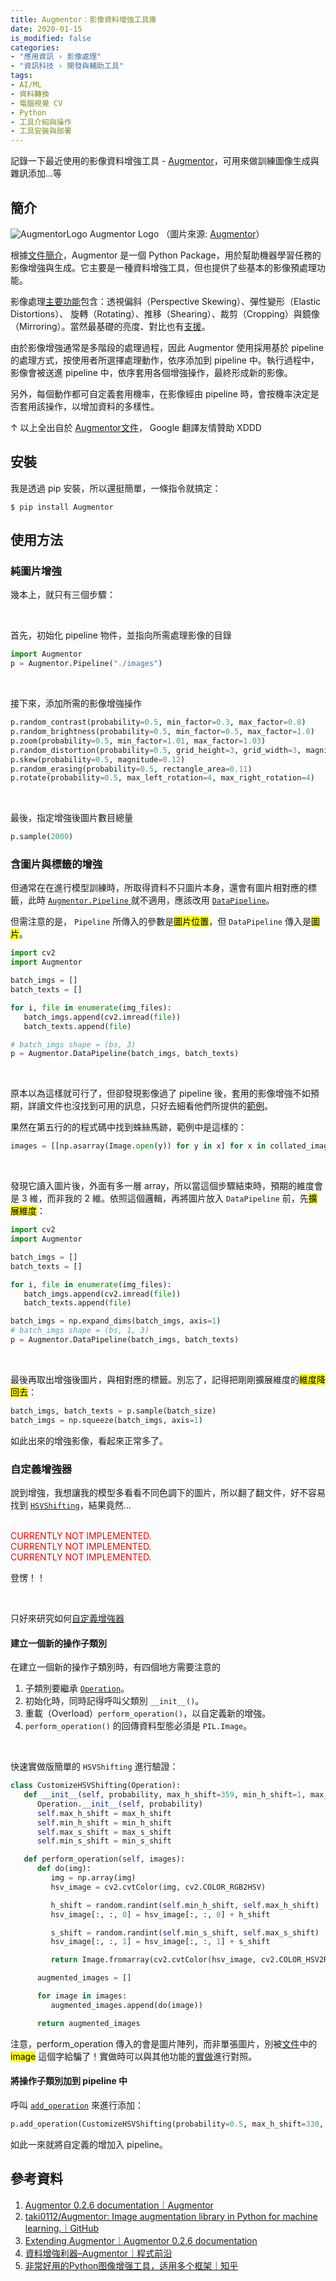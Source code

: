 ```yaml
---
title: Augmentor：影像資料增強工具庫
date: 2020-01-15
is_modified: false
categories:
- "應用資訊 › 影像處理"
- "資訊科技 › 開發與輔助工具"
tags:
- AI/ML
- 資料轉換
- 電腦視覺 CV
- Python
- 工具介紹與操作
- 工具安裝與部署
--- 
```


記錄一下最近使用的影像資料增強工具 - [Augmentor](https://augmentor.readthedocs.io/en/master/)，可用來做訓練圖像生成與雜訊添加...等

<!--more-->
## 簡介
<p class="illustration">
    <img src="https://i.imgur.com/thTW1NE.png" alt="AugmentorLogo">
    Augmentor Logo （圖片來源: <a href="https://github.com/taki0112/Augmentor">Augmentor</a>）
</p>

根據[文件簡介](https://augmentor.readthedocs.io/en/master/#augmentor)，Augmentor 是一個 Python Package，用於幫助機器學習任務的影像增強與生成。它主要是一種資料增強工具，但也提供了些基本的影像預處理功能。

影像處理[主要功能](https://augmentor.readthedocs.io/en/master/userguide/mainfeatures.html)包含：透視偏斜（Perspective Skewing）、彈性變形（Elastic Distortions）、
旋轉（Rotating）、推移（Shearing）、裁剪（Cropping）與鏡像（Mirroring）。當然最基礎的亮度、對比也有[支援](https://augmentor.readthedocs.io/en/master/code.html)。
 
由於影像增強通常是多階段的處理過程，因此 Augmentor 使用採用基於 pipeline 的處理方式，按使用者所選擇處理動作，依序添加到 pipeline 中。執行過程中，影像會被送進 pipeline 中，依序套用各個增強操作，最終形成新的影像。

另外，每個動作都可自定義套用機率，在影像經由 pipeline 時，會按機率決定是否套用該操作，以增加資料的多樣性。

↑ 以上全出自於 [Augmentor文件](https://augmentor.readthedocs.io/en/master/index.html)， Google 翻譯友情贊助 XDDD



## 安裝
我是透過 pip 安裝，所以還挺簡單，一條指令就搞定：

```shell
$ pip install Augmentor
```



## 使用方法
 
### 純圖片增強
幾本上，就只有三個步驟：

<br class="big">

首先，初始化 pipeline 物件，並指向所需處理影像的目錄
```python
import Augmentor
p = Augmentor.Pipeline("./images")
```

<br class="big">

接下來，添加所需的影像增強操作
```python
p.random_contrast(probability=0.5, min_factor=0.3, max_factor=0.8)
p.random_brightness(probability=0.5, min_factor=0.5, max_factor=1.0)
p.zoom(probability=0.5, min_factor=1.01, max_factor=1.03)
p.random_distortion(probability=0.5, grid_height=3, grid_width=3, magnitude=6)
p.skew(probability=0.5, magnitude=0.12)
p.random_erasing(probability=0.5, rectangle_area=0.11)
p.rotate(probability=0.5, max_left_rotation=4, max_right_rotation=4)
```

<br class="big">

最後，指定增強後圖片數目總量
```python
p.sample(2000)
```



### 含圖片與標籤的增強
但通常在在進行模型訓練時，所取得資料不只圖片本身，還會有圖片相對應的標籤，此時 [`Augmentor.Pipeline` ]( https://augmentor.readthedocs.io/en/master/code.html#Augmentor.Pipeline.Pipeline)就不適用，應該改用 [`DataPipeline`](https://augmentor.readthedocs.io/en/master/code.html#Augmentor.Pipeline.DataPipeline)。

但需注意的是， `Pipeline` 所傳入的參數是<mark>圖片位置</mark>，但 `DataPipeline` 傳入是<mark>圖片</mark>。

```python
import cv2
import Augmentor

batch_imgs = []  
batch_texts = []   

for i, file in enumerate(img_files):
   batch_imgs.append(cv2.imread(file))
   batch_texts.append(file)

# batch_imgs shape = (bs, 3)             
p = Augmentor.DataPipeline(batch_imgs, batch_texts)
```

<br class="big">

原本以為這樣就可行了，但卻發現影像過了 pipeline 後，套用的影像增強不如預期，詳讀文件也沒找到可用的訊息，只好去細看他們所提供的[範例](https://github.com/mdbloice/Augmentor/blob/master/notebooks/Multiple-Mask-Augmentation.ipynb)。


果然在第五行的的程式碼中找到蛛絲馬跡，範例中是這樣的：
```python
images = [[np.asarray(Image.open(y)) for y in x] for x in collated_images_and_masks]
```

<br class="big">

發現它讀入圖片後，外面有多一層 array，所以當這個步驟結束時，預期的維度會是 3 維，而非我的 2 維。依照這個邏輯，再將圖片放入 `DataPipeline` 前，先<mark>擴展維度</mark>：
```python
import cv2
import Augmentor

batch_imgs = []  
batch_texts = []   

for i, file in enumerate(img_files):
   batch_imgs.append(cv2.imread(file))
   batch_texts.append(file)

batch_imgs = np.expand_dims(batch_imgs, axis=1)
# batch_imgs shape = (bs, 1, 3)   
p = Augmentor.DataPipeline(batch_imgs, batch_texts)

```

<br class="big">

最後再取出增強後圖片，與相對應的標籤。別忘了，記得把剛剛擴展維度的<mark>維度降回去</mark>：
```python
batch_imgs, batch_texts = p.sample(batch_size)
batch_imgs = np.squeeze(batch_imgs, axis=1)
```

如此出來的增強影像，看起來正常多了。


### 自定義增強器
說到增強，我想讓我的模型多看看不同色調下的圖片，所以翻了翻文件，好不容易找到 [`HSVShifting`](https://augmentor.readthedocs.io/en/master/code.html#Augmentor.Operations.HSVShifting)，結果竟然...

<br><font color="#f00">CURRENTLY NOT IMPLEMENTED.</font>
<br><font color="#f00">CURRENTLY NOT IMPLEMENTED.</font>
<br><font color="#f00">CURRENTLY NOT IMPLEMENTED.</font>     

登愣！！

<br class="big">

只好來研究如何[自定義增強器](https://augmentor.readthedocs.io/en/master/userguide/extend.html)

#### 建立一個新的操作子類別
在建立一個新的操作子類別時，有四個地方需要注意的

1. 子類別要繼承 [`Operation`](https://augmentor.readthedocs.io/en/master/code.html#Augmentor.Operations.Operation)。
2. 初始化時，同時記得呼叫父類別 `__init__()`。
3. 重載（Overload）`perform_operation()`，以自定義新的增強。
4. `perform_operation()` 的回傳資料型態必須是 `PIL.Image`。

<br class="big">

快速實做版簡單的 `HSVShifting` 進行驗證：
 
```python
class CustomizeHSVShifting(Operation):
   def __init__(self, probability, max_h_shift=359, min_h_shift=1, max_s_shift=100, min_s_shift=0):
      Operation.__init__(self, probability)
      self.max_h_shift = max_h_shift
      self.min_h_shift = min_h_shift
      self.max_s_shift = max_s_shift
      self.min_s_shift = min_s_shift

   def perform_operation(self, images):
      def do(img):
         img = np.array(img)
         hsv_image = cv2.cvtColor(img, cv2.COLOR_RGB2HSV)

         h_shift = random.randint(self.min_h_shift, self.max_h_shift)
         hsv_image[:, :, 0] = hsv_image[:, :, 0] + h_shift

         s_shift = random.randint(self.min_s_shift, self.max_s_shift)
         hsv_image[:, :, 1] = hsv_image[:, :, 1] + s_shift

         return Image.fromarray(cv2.cvtColor(hsv_image, cv2.COLOR_HSV2RGB))

      augmented_images = []

      for image in images:
         augmented_images.append(do(image))

      return augmented_images
```

注意，perform_operation 傳入的會是圖片陣列，而非單張圖片，別被[文件](https://augmentor.readthedocs.io/en/master/userguide/extend.html)中的 <mark>image</mark> 這個字給騙了！實做時可以與其他功能的[實做](https://augmentor.readthedocs.io/en/master/_modules/Augmentor/Operations.html#RandomBrightness)進行對照。


#### 將操作子類別加到 pipeline 中
呼叫 [`add_operation`](https://augmentor.readthedocs.io/en/master/code.html#Augmentor.Pipeline.Pipeline.add_operation) 來進行添加：

```python
p.add_operation(CustomizeHSVShifting(probability=0.5, max_h_shift=330, min_h_shift=30, max_s_shift=30, min_s_shift=0))
```

如此一來就將自定義的增加入 pipeline。
 
 
 
## 參考資料 
1. [Augmentor 0.2.6 documentation｜Augmentor](https://augmentor.readthedocs.io/en/master/)
2. [taki0112/Augmentor: Image augmentation library in Python for machine learning.｜GitHub](https://github.com/taki0112/Augmentor)
3. [Extending Augmentor｜Augmentor 0.2.6 documentation](https://augmentor.readthedocs.io/en/master/userguide/extend.html)
4. [資料增強利器–Augmentor｜程式前沿](https://codertw.com/%E7%A8%8B%E5%BC%8F%E8%AA%9E%E8%A8%80/463180/) 
5. [非常好用的Python图像增强工具，适用多个框架｜知乎](https://zhuanlan.zhihu.com/p/81952280) 
